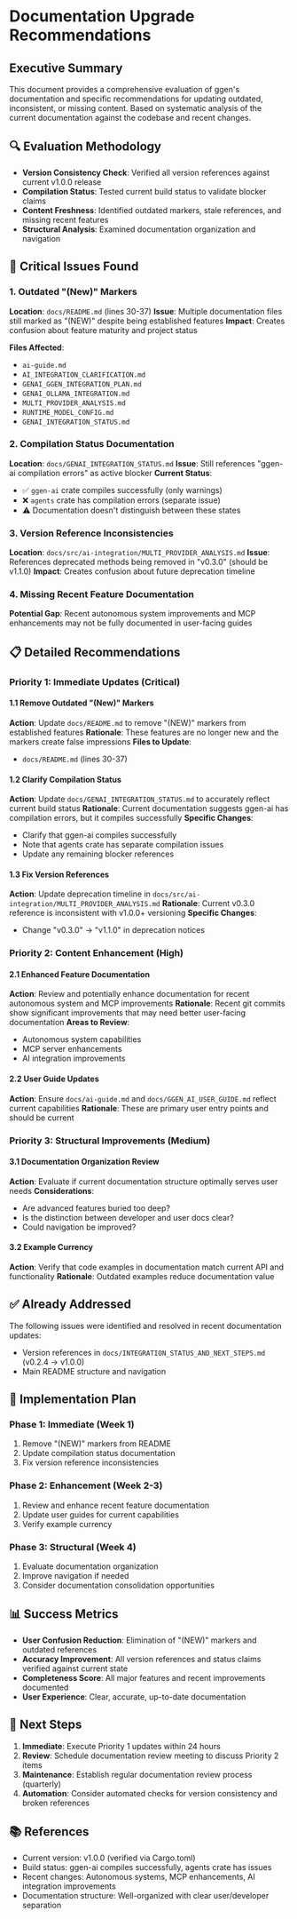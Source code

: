 # Documentation Upgrade Recommendations

## Executive Summary

This document provides a comprehensive evaluation of ggen's documentation and specific recommendations for updating outdated, inconsistent, or missing content. Based on systematic analysis of the current documentation against the codebase and recent changes.

## 🔍 Evaluation Methodology

- **Version Consistency Check**: Verified all version references against current v1.0.0 release
- **Compilation Status**: Tested current build status to validate blocker claims
- **Content Freshness**: Identified outdated markers, stale references, and missing recent features
- **Structural Analysis**: Examined documentation organization and navigation

## 🚨 Critical Issues Found

### 1. Outdated "(New)" Markers
**Location**: `docs/README.md` (lines 30-37)
**Issue**: Multiple documentation files still marked as "(NEW)" despite being established features
**Impact**: Creates confusion about feature maturity and project status

**Files Affected**:
- `ai-guide.md`
- `AI_INTEGRATION_CLARIFICATION.md`
- `GENAI_GGEN_INTEGRATION_PLAN.md`
- `GENAI_OLLAMA_INTEGRATION.md`
- `MULTI_PROVIDER_ANALYSIS.md`
- `RUNTIME_MODEL_CONFIG.md`
- `GENAI_INTEGRATION_STATUS.md`

### 2. Compilation Status Documentation
**Location**: `docs/GENAI_INTEGRATION_STATUS.md`
**Issue**: Still references "ggen-ai compilation errors" as active blocker
**Current Status**:
- ✅ `ggen-ai` crate compiles successfully (only warnings)
- ❌ `agents` crate has compilation errors (separate issue)
- ⚠️ Documentation doesn't distinguish between these states

### 3. Version Reference Inconsistencies
**Location**: `docs/src/ai-integration/MULTI_PROVIDER_ANALYSIS.md`
**Issue**: References deprecated methods being removed in "v0.3.0" (should be v1.1.0)
**Impact**: Creates confusion about future deprecation timeline

### 4. Missing Recent Feature Documentation
**Potential Gap**: Recent autonomous system improvements and MCP enhancements may not be fully documented in user-facing guides

## 📋 Detailed Recommendations

### Priority 1: Immediate Updates (Critical)

#### 1.1 Remove Outdated "(New)" Markers
**Action**: Update `docs/README.md` to remove "(NEW)" markers from established features
**Rationale**: These features are no longer new and the markers create false impressions
**Files to Update**:
- `docs/README.md` (lines 30-37)

#### 1.2 Clarify Compilation Status
**Action**: Update `docs/GENAI_INTEGRATION_STATUS.md` to accurately reflect current build status
**Rationale**: Current documentation suggests ggen-ai has compilation errors, but it compiles successfully
**Specific Changes**:
- Clarify that ggen-ai compiles successfully
- Note that agents crate has separate compilation issues
- Update any remaining blocker references

#### 1.3 Fix Version References
**Action**: Update deprecation timeline in `docs/src/ai-integration/MULTI_PROVIDER_ANALYSIS.md`
**Rationale**: Current v0.3.0 reference is inconsistent with v1.0.0+ versioning
**Specific Changes**:
- Change "v0.3.0" → "v1.1.0" in deprecation notices

### Priority 2: Content Enhancement (High)

#### 2.1 Enhanced Feature Documentation
**Action**: Review and potentially enhance documentation for recent autonomous system and MCP improvements
**Rationale**: Recent git commits show significant improvements that may need better user-facing documentation
**Areas to Review**:
- Autonomous system capabilities
- MCP server enhancements
- AI integration improvements

#### 2.2 User Guide Updates
**Action**: Ensure `docs/ai-guide.md` and `docs/GGEN_AI_USER_GUIDE.md` reflect current capabilities
**Rationale**: These are primary user entry points and should be current

### Priority 3: Structural Improvements (Medium)

#### 3.1 Documentation Organization Review
**Action**: Evaluate if current documentation structure optimally serves user needs
**Considerations**:
- Are advanced features buried too deep?
- Is the distinction between developer and user docs clear?
- Could navigation be improved?

#### 3.2 Example Currency
**Action**: Verify that code examples in documentation match current API and functionality
**Rationale**: Outdated examples reduce documentation value

## ✅ Already Addressed

The following issues were identified and resolved in recent documentation updates:
- Version references in `docs/INTEGRATION_STATUS_AND_NEXT_STEPS.md` (v0.2.4 → v1.0.0)
- Main README structure and navigation

## 🔄 Implementation Plan

### Phase 1: Immediate (Week 1)
1. Remove "(NEW)" markers from README
2. Update compilation status documentation
3. Fix version reference inconsistencies

### Phase 2: Enhancement (Week 2-3)
1. Review and enhance recent feature documentation
2. Update user guides for current capabilities
3. Verify example currency

### Phase 3: Structural (Week 4)
1. Evaluate documentation organization
2. Improve navigation if needed
3. Consider documentation consolidation opportunities

## 📊 Success Metrics

- **User Confusion Reduction**: Elimination of "(NEW)" markers and outdated references
- **Accuracy Improvement**: All version references and status claims verified against current state
- **Completeness Score**: All major features and recent improvements documented
- **User Experience**: Clear, accurate, up-to-date documentation

## 🎯 Next Steps

1. **Immediate**: Execute Priority 1 updates within 24 hours
2. **Review**: Schedule documentation review meeting to discuss Priority 2 items
3. **Maintenance**: Establish regular documentation review process (quarterly)
4. **Automation**: Consider automated checks for version consistency and broken references

## 📚 References

- Current version: v1.0.0 (verified via Cargo.toml)
- Build status: ggen-ai compiles successfully, agents crate has issues
- Recent changes: Autonomous systems, MCP enhancements, AI integration improvements
- Documentation structure: Well-organized with clear user/developer separation
